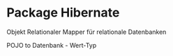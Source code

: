 Package Hibernate
=================

Objekt Relationaler Mapper für relationale Datenbanken

POJO to Datenbank - Wert-Typ